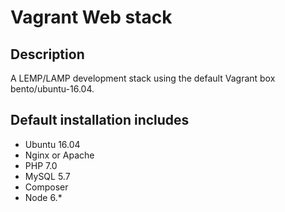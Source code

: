 # Vagrant Web stack

## Description
A LEMP/LAMP development stack using the default Vagrant box bento/ubuntu-16.04.

## Default installation includes
- Ubuntu 16.04
- Nginx or Apache
- PHP 7.0
- MySQL 5.7
- Composer
- Node 6.*
